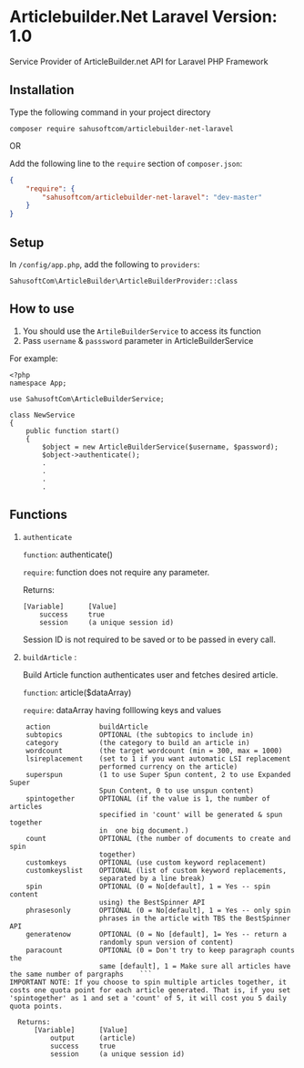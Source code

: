 Articlebuilder.Net Laravel Version: 1.0
==========================

Service Provider of ArticleBuilder.net API for Laravel PHP Framework

## Installation

Type the following command in your project directory

`composer require sahusoftcom/articlebuilder-net-laravel`

OR

Add the following line to the `require` section of `composer.json`:

```json
{
    "require": {
        "sahusoftcom/articlebuilder-net-laravel": "dev-master"
    }
}
```

## Setup

In `/config/app.php`, add the following to `providers`:
  
```
SahusoftCom\ArticleBuilder\ArticleBuilderProvider::class
```

## How to use

1. You should use the `ArtileBuilderService` to access its function
2. Pass `username` & `passsword` parameter in ArticleBuilderService

For example:

```
<?php
namespace App;
 
use SahusoftCom\ArticleBuilderService;

class NewService
{
	public function start()
	{
		$object = new ArticleBuilderService($username, $password);
		$object->authenticate();
		.
		.
		.
		.
```

## Functions

1.	`authenticate`

	`function`: authenticate()
	
	`require`:	function does not require any parameter.
	
	Returns: 

		[Variable]   	[Value]
			success		true
			session		(a unique session id)

	Session ID is not required to be saved or to be passed in every call.

2.	`buildArticle` :

	Build Article function authenticates user and fetches desired article.

	`function`: article($dataArray)

	`require`:	dataArray having folllowing keys and values

  ```[Key] 	   		    [Value]        											   
	  action    	    buildArticle										   	       
	  subtopics    	    OPTIONAL (the subtopics to include in)					   
	  category	 	    (the category to build an article in) 					   
	  wordcount 	    (the target wordcount (min = 300, max = 1000) 			   
	  lsireplacement    (set to 1 if you want automatic LSI replacement
	  					performed currency on the article) 								   
	  superspun         (1 to use Super Spun content, 2 to use Expanded Super
	  					Spun Content, 0 to use unspun content)						   
	  spintogether      OPTIONAL (if the value is 1, the number of articles 
	  					specified in 'count' will be generated & spun together 
	  					in  one big document.)										   
	  count 		    OPTIONAL (the number of documents to create and spin 
	  					together)						  						   
	  customkeys	    OPTIONAL (use custom keyword replacement) 				   
	  customkeyslist    OPTIONAL (list of custom keyword replacements, 
	  					separated by a line break)											   
	  spin 			    OPTIONAL (0 = No[default], 1 = Yes -- spin content 
	  					using) the BestSpinner API 										   
	  phrasesonly 	    OPTIONAL (0 = No[default], 1 = Yes -- only spin
	  					phrases in the article with TBS the BestSpinner API 										   
	  generatenow	    OPTIONAL (0 = No [default], 1= Yes -- return a 
	  					randomly spun version of content) 							       
	  paracount  	    OPTIONAL (0 = Don't try to keep paragraph counts the 
	  					same [default], 1 = Make sure all articles have the same number of pargraphs	```									   
IMPORTANT NOTE: If you choose to spin multiple articles together, it costs one quota point for each article generated. That is, if you set 'spintogether' as 1 and set a 'count' of 5, it will cost you 5 daily quota points.

	Returns:
		[Variable]   	[Value]
			output 		(article)
			success		true
			session		(a unique session id)
	







